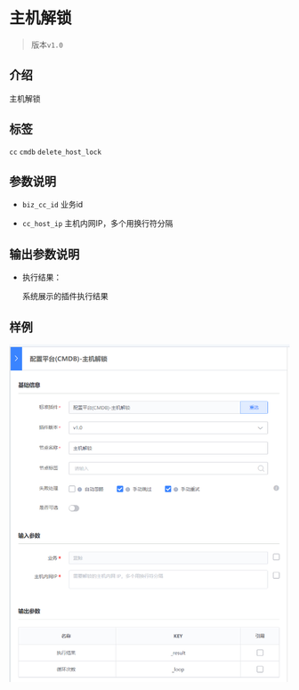 # 主机解锁
> 版本`v1.0`

## 介绍

主机解锁


## 标签
`cc` `cmdb` `delete_host_lock`

## 参数说明

* `biz_cc_id` 业务id

* `cc_host_ip` 主机内网IP，多个用换行符分隔

## 输出参数说明

* 执行结果：

  系统展示的插件执行结果

## 样例

![](../images/delete_host_lock.png)
